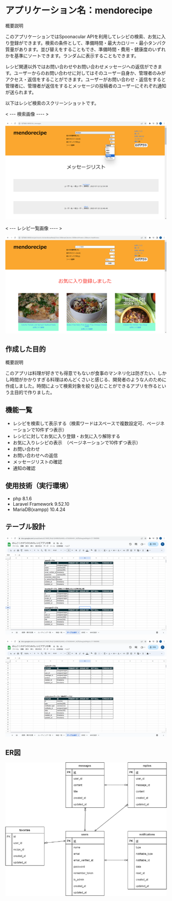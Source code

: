 # アプリケーション名：mendorecipe

概要説明

このアプリケーションではSpoonacular APIを利用してレシピの検索、お気に入り登録ができます。検索の条件として、準備時間・最大カロリー・最小タンパク質量があります。並び替えをすることもでき、準備時間・費用・健康度のいずれかを基準にソートできます。ランダムに表示することもできます。

レシピ関連以外ではお問い合わせやお問い合わせメッセージへの返信ができます。ユーザーからのお問い合わせに対してはそのユーザー自身か、管理者のみがアクセス・返信をすることができます。ユーザーがお問い合わせ・返信をすると管理者に、管理者が返信をするとメッセージの投稿者のユーザーにそれぞれ通知が送られます。


以下はレシピ検索のスクリーンショットです。

< --- 検索画像 ---- >

![検索画面](search.png)

< --- レシピ一覧画像 ---- >

![レシピ一覧画面](recipes.png)


## 作成した目的

概要説明

このアプリは料理が好きでも得意でもないが食事のマンネリ化は防ぎたい、しかし時間がかかりすぎる料理はめんどくさいと感じる、開発者のような人のために作成しました。時間によって検索対象を絞り込むことができるアプリを作るという主目的で作りました。


## 機能一覧

- レシピを検索して表示する（検索ワードはスペースで複数設定可、ページネーションで10件ずつ表示）
- レシピに対してお気に入り登録・お気に入り解除する
- お気に入りレシピの表示　（ページネーションで10件ずつ表示）
- お問い合わせ
- お問い合わせへの返信
- メッセージリストの確認
- 通知の確認


## 使用技術（実行環境）

- php 8.1.6
- Laravel Framework 9.52.10
- MariaDB(xampp) 10.4.24


## テーブル設計

![table1](table1.png)

![table1](table2.png)


## ER図

![ER](er.drawio.png)
